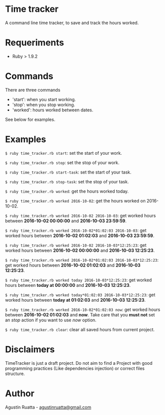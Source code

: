 # Time tracker

A command line time tracker, to save and track the hours worked.

# Requeriments
- Ruby > 1.9.2

# Commands
There are three commands

- 'start': when you start working.
- 'stop': when you stop working.
- 'worked': hours worked between dates.

See below for examples.

# Examples

`$ ruby time_tracker.rb start`: set the start of your work.

`$ ruby time_tracker.rb stop`: set the stop of your work.

`$ ruby time_tracker.rb start-task`: set the start of your task.

`$ ruby time_tracker.rb stop-task`: set the stop of your task.

`$ ruby time_tracker.rb worked`: get the hours worked today.

`$ ruby time_tracker.rb worked 2016-10-02`: get the hours worked on 2016-10-02.

`$ ruby time_tracker.rb worked 2016-10-02 2016-10-03`: get worked hours between
 **2016-10-02 00:00:00** and **2016-10-03 23:59:59**.
 
`$ ruby time_tracker.rb worked 2016-10-02*01:02:03 2016-10-03`: get worked hours
between **2016-10-02 01:02:03** and **2016-10-03 23:59:59**.

`$ ruby time_tracker.rb worked 2016-10-02 2016-10-03*12:25:23`:
get worked hours between **2016-10-02 00:00:00** and **2016-10-03 12:25:23**.
 
`$ ruby time_tracker.rb worked 2016-10-02*01:02:03 2016-10-03*12:25:23`:
get worked hours between **2016-10-02 01:02:03** and **2016-10-03 12:25:23**.

`$ ruby time_tracker.rb worked today 2016-10-03*12:25:23`:
get worked hours between **today at 00:00:00** and **2016-10-03 12:25:23**.

`$ ruby time_tracker.rb worked today*01:02:03 2016-10-03*12:25:23`:
get worked hours between **today at 01:02:03** and **2016-10-03 12:25:23**.

`$ ruby time_tracker.rb worked 2016-10-02*01:02:03 now`:
get worked hours between **2016-10-02 01:02:03** and **now**. Take care
that you **must not** set an *stop* action if you want to use *now*
option.

`$ ruby time_tracker.rb clear`: clear all saved hours from current project.

# Disclaimers

TimeTracker is just a draft project. Do not aim to find a Project
with good programming practices (Like dependencies injection) or 
correct files structure.

# Author

Agustín Ruatta - agustinruatta@gmail.com